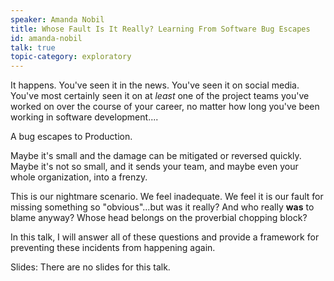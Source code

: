 ```yaml
---
speaker: Amanda Nobil
title: Whose Fault Is It Really? Learning From Software Bug Escapes
id: amanda-nobil
talk: true
topic-category: exploratory
---
```

It happens. You've seen it in the news. You've seen it on social media. You've most certainly seen it on at *least* one
of the project teams you've worked on over the course of your career, no matter how long you've been working in software
development....

A bug escapes to Production.

Maybe it's small and the damage can be mitigated or reversed quickly. Maybe it's not so small, and it sends your team, and maybe even your whole organization, into a frenzy.

This is our nightmare scenario. We feel inadequate. We feel it is our fault for missing something so "obvious"...but was
it really? And who really **was** to blame anyway? Whose head belongs on the proverbial chopping block?

In this talk, I will answer all of these questions and provide a framework for preventing these incidents from happening again.

Slides: There are no slides for this talk.